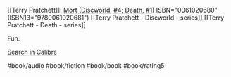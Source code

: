 [[Terry Pratchett]]: [Mort (Discworld, #4; Death, #1)](https://www.goodreads.com/book/show/386372)
ISBN="0061020680" (ISBN13="9780061020681")
[[Terry Pratchett - Discworld - series]] [[Terry Pratchett - Death - series]]

Fun.

[Search in Calibre](calibre://search/_?q=Mort+%28Discworld%2C+%234%3B+Death%2C+%231%29)

#book/audio #book/fiction #book/book #book/rating5
